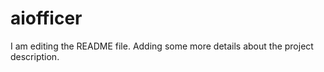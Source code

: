 # aiofficer


I am editing the README file. Adding some more details about the project description.
